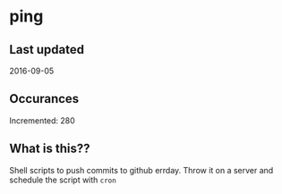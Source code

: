 # ping

## Last updated
2016-09-05

## Occurances
Incremented: 280

## What is this?? 
Shell scripts to push commits to github errday. Throw it on a server and schedule the script with `cron`
